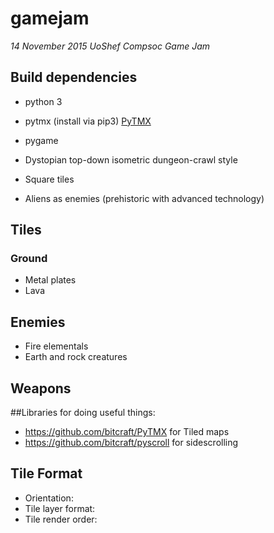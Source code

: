 # gamejam
*14 November 2015 UoShef Compsoc Game Jam*

## Build dependencies
- python 3
- pytmx (install via pip3) [PyTMX](https://github.com/bitcraft/PyTMX)
- pygame

- Dystopian top-down isometric dungeon-crawl style
- Square tiles
- Aliens as enemies (prehistoric with advanced technology)

## Tiles
### Ground
- Metal plates
- Lava

## Enemies
- Fire elementals
- Earth and rock creatures

## Weapons


##Libraries for doing useful things:
- https://github.com/bitcraft/PyTMX for Tiled maps
- https://github.com/bitcraft/pyscroll for sidescrolling

## Tile Format
- Orientation:
- Tile layer format:
- Tile render order: 
